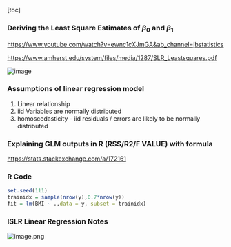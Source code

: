 [toc]



### Deriving the Least Square Estimates of $\beta_{0}$ and $\beta_{1}$

https://www.youtube.com/watch?v=ewnc1cXJmGA&ab_channel=jbstatistics

https://www.amherst.edu/system/files/media/1287/SLR_Leastsquares.pdf

<img src="https://i.ibb.co/NmznfvN/image.png" alt="image" border="0">

### Assumptions of linear regression model

1. Linear relationship
2. iid Variables are normally distributed
3. homoscedasticity - iid residuals / errors are likely to be normally distributed

### Explaining GLM outputs in R (RSS/R2/F VALUE) with formula

https://stats.stackexchange.com/a/172161



### R Code

```R
set.seed(111)
trainidx = sample(nrow(y),0.7*nrow(y))
fit = lm(BMI ~ .,data = y, subset = trainidx)
```





### ISLR Linear Regression Notes

![image.png](https://i.loli.net/2020/01/15/DEcGNW9MmOtoKd5.png)

